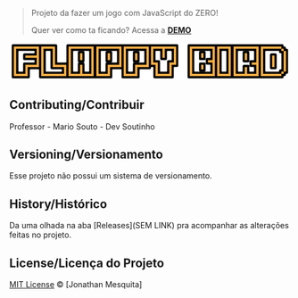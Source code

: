 
> Projeto da fazer um jogo com JavaScript do ZERO!
> 
> Quer ver como ta ficando? Acessa a [**DEMO**](XX)
<p align="center">
  <img alt="Logo do projeto" src="./_docs/logo.png" />
</p>

## Contributing/Contribuir

Professor - Mario Souto - Dev Soutinho

## Versioning/Versionamento

Esse projeto não possui um sistema de versionamento.

## History/Histórico
Da uma olhada na aba [Releases](SEM LINK) pra acompanhar as alterações feitas no projeto.

## License/Licença do Projeto
[MIT License](./LICENSE.md) © [Jonathan Mesquita]
